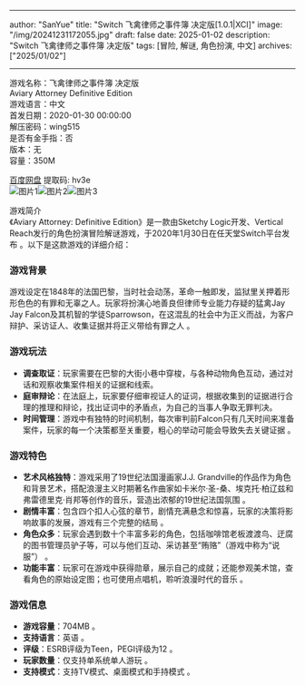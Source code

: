 
---
author: "SanYue"
title: "Switch 飞禽律师之事件簿 决定版[1.0.1|XCI]"
image: "/img/20241231172055.jpg"
draft: false
date: 2025-01-02
description: "Switch 飞禽律师之事件簿 决定版"
tags: [冒险, 解谜, 角色扮演, 中文]
archives: ["2025/01/02"]

---

游戏名称：飞禽律师之事件簿 决定版   
Aviary Attorney Definitive Edition    
游戏语言：中文  
首发日期：2020-01-30 00:00:00  
解压密码：wing515  
是否有金手指：否  
版本：无   
容量：350M

[百度网盘](https://pan.baidu.com/s/1VwLM1i8OAS-g0cAivJeSiA) 提取码: hv3e  
![图片1](/img/ec7d69.jpg)![图片2](/img/338cd5.jpg)![图片3](/img/fa3013.jpg)  

游戏简介  
《Aviary Attorney: Definitive Edition》是一款由Sketchy Logic开发、Vertical Reach发行的角色扮演冒险解谜游戏，于2020年1月30日在任天堂Switch平台发布 。以下是这款游戏的详细介绍：

### 游戏背景
游戏设定在1848年的法国巴黎，当时社会动荡，革命一触即发，监狱里关押着形形色色的有罪和无辜之人。玩家将扮演心地善良但律师专业能力存疑的猛禽Jay Jay Falcon及其机智的学徒Sparrowson，在这混乱的社会中为正义而战，为客户辩护、采访证人、收集证据并将正义带给有罪之人 。

### 游戏玩法
- **调查取证**：玩家需要在巴黎的大街小巷中穿梭，与各种动物角色互动，通过对话和观察收集案件相关的证据和线索。
- **庭审辩论**：在法庭上，玩家要仔细审视证人的证词，根据收集到的证据进行合理的推理和辩论，找出证词中的矛盾点，为自己的当事人争取无罪判决。
- **时间管理**：游戏中有独特的时间机制，每次审判前Falcon只有几天时间来准备案件，玩家的每一个决策都至关重要，粗心的举动可能会导致失去关键证据 。

### 游戏特色
- **艺术风格独特**：游戏采用了19世纪法国漫画家J.J. Grandville的作品作为角色和背景艺术，搭配浪漫主义时期著名作曲家如卡米尔·圣-桑、埃克托·柏辽兹和弗雷德里克·肖邦等创作的音乐，营造出浓郁的19世纪法国氛围 。
- **剧情丰富**：包含四个扣人心弦的章节，剧情充满悬念和惊喜，玩家的决策将影响故事的发展，游戏有三个完整的结局 。
- **角色众多**：玩家会遇到数十个丰富多彩的角色，包括咖啡馆老板渡渡鸟、迂腐的图书管理员驴子等，可以与他们互动、采访甚至“贿赂”（游戏中称为“说服”） 。
- **功能丰富**：玩家可在游戏中获得勋章，展示自己的成就；还能参观美术馆，查看角色的原始设定图；也可使用点唱机，聆听浪漫时代的音乐 。

### 游戏信息
- **游戏容量**：704MB 。
- **支持语言**：英语 。
- **评级**：ESRB评级为Teen，PEGI评级为12 。
- **玩家数量**：仅支持单系统单人游玩 。
- **支持模式**：支持TV模式、桌面模式和手持模式 。
